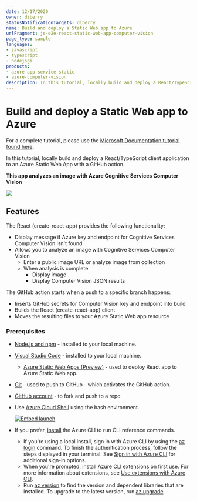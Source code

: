 ```yaml
---
date: 12/17/2020
owner: diberry
statusNotificationTargets: diberry	
name: Build and deploy a Static Web app to Azure
urlFragment: js-e2e-react-static-web-app-computer-vision
page_type: sample
languages:
- javascript
- typescript
- nodejsgi
products:
- azure-app-service-static
- azure-computer-vision
description: In this tutorial, locally build and deploy a React/TypeScript client application to an Azure Static Web App with a GitHub action. Allows you to analyze an image with Cognitive Services Computer Vision.
---
```


# Build and deploy a Static Web app to Azure

For a complete tutorial, please use the [Microsoft Documentation tutorial found here](https://docs.microsoft.com/azure/developer/javascript/tutorial/static-web-app/introduction). 

In this tutorial, locally build and deploy a React/TypeScript client application to an Azure Static Web App with a GitHub action. 

**This app analyzes an image with Azure Cognitive Services Computer Vision**

![](https://docs.microsoft.com/azure/developer/javascript/media/static-web-app/browser-screenshot-react-computervision-app-image-analysis-result.png)

## Features

The React (create-react-app) provides the following functionality: 
* Display message if Azure key and endpoint for Cognitive Services Computer Vision isn't found
* Allows you to analyze an image with Cognitive Services Computer Vision
    * Enter a public image URL or analyze image from collection
    * When analysis is complete
        * Display image
        * Display Computer Vision JSON results 

The GitHub action starts when a push to a specific branch happens:
* Inserts GitHub secrets for Computer Vision key and endpoint into build
* Builds the React (create-react-app) client
* Moves the resulting files to your Azure Static Web app resource

### Prerequisites


- [Node.js and npm](https://nodejs.org/en/download) - installed to your local machine.
- [Visual Studio Code](https://code.visualstudio.com/) - installed to your local machine. 
    - [Azure Static Web Apps (Preview)](https://marketplace.visualstudio.com/items?itemName=ms-azuretools.vscode-azurestaticwebapps) - used to deploy React app to Azure Static Web app.
- [Git](https://git-scm.com/downloads) - used to push to GitHub - which activates the GitHub action.
- [GitHub account](https://github.com/join) - to fork and push to a repo
- Use [Azure Cloud Shell](https://docs.microsoft.com/azure/cloud-shell/quickstart) using the bash environment.

   [![Embed launch](https://shell.azure.com/images/launchcloudshell.png "Launch Azure Cloud Shell")](https://shell.azure.com)   
- If you prefer, [install](https://docs.microsoft.com/cli/azure/install-azure-cli) the Azure CLI to run CLI reference commands.
   - If you're using a local install, sign in with Azure CLI by using the [az login](https://docs.microsoft.com/cli/azure/reference-index#az-login) command.  To finish the authentication process, follow the steps displayed in your terminal.  See [Sign in with Azure CLI](https://docs.microsoft.com/cli/azure/authenticate-azure-cli) for additional sign-in options.
  - When you're prompted, install Azure CLI extensions on first use.  For more information about extensions, see [Use extensions with Azure CLI](https://docs.microsoft.com/cli/azure/azure-cli-extensions-overview).
  - Run [az version](https://docs.microsoft.com/cli/azure/reference-index?#az_version) to find the version and dependent libraries that are installed. To upgrade to the latest version, run [az upgrade](https://docs.microsoft.com/cli/azure/reference-index?#az_upgrade).


